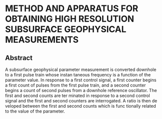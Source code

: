 # METHOD AND APPARATUS FOR OBTAINING HIGH RESOLUTION SUBSURFACE GEOPHYSICAL MEASUREMENTS

## Abstract
A subsurface geophysical parameter measurement is converted downhole to a first pulse train whose instan taneous frequency is a function of the parameter value. In response to a first control signal, a first counter begins a first count of pulses from the first pulse train, and a second counter begins a count of second pulses from a downhole reference oscillator. The first and second counts are ter minated in response to a second control signal and the first and second counters are interrogated. A ratio is then de veloped between the first and second counts which is func tionally related to the value of the parameter.